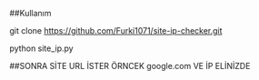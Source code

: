 ##Kullanım 

git clone https://github.com/Furki1071/site-ip-checker.git

 python site_ip.py

##SONRA SİTE URL İSTER ÖRNCEK google.com VE İP ELİNİZDE
